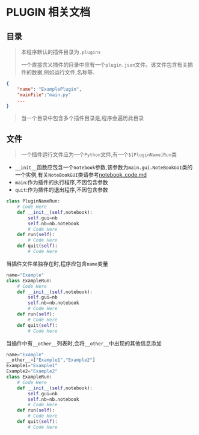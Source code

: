 # PLUGIN 相关文档

## 目录
>
> 本程序默认的插件目录为`.plugins`
>
>一个直接含义插件的目录中应有一个`plugin.json`文件。该文件包含有关插件的数据,例如运行文件,名称等.
>
```JSON
{
    "name": "ExamplePlugin",
    "mainFile":"main.py"
    ...
}
```
>
>当一个目录中包含多个插件目录是,程序会遍历此目录
>
## 文件
>
>一个插件运行文件应为一个`Python`文件,有一个`$[PluginName]Run`类

- `__init__`函数应包含一个`notebook`参数,该参数为`main.gui.NoteBookGUI`类的一个实例,有关`NoteBookGUI`类请参考[notebook_code.md](./notebook_code.md)
- `main`:作为插件的执行程序,不因包含参数
- `quit`:作为插件的退出程序,不因包含参数

``` Python
class PluginNameRun:
    # Code Here
    def __init__(self,notebook):
        self.gui=nb
        self.nb=nb.notebook
        # Code Here
    def run(self):
        # Code Here
    def quit(self):
        # Code Here
```

当插件文件单独存在时,程序应包含`name`变量

``` Python
name="Example"
class ExampleRun:
    # Code Here
    def __init__(self,notebook):
        self.gui=nb
        self.nb=nb.notebook
        # Code Here
    def run(self):
        # Code Here
    def quit(self):
        # Code Here
```

当插件中有`__other__`列表时,会将`__other__`中出现的其他信息添加

``` Python
name="Example"
__other__=["Example1","Example2"]
Example1="Example1"
Example2="Example2"
class ExampleRun:
    # Code Here
    def __init__(self,notebook):
        self.gui=nb
        self.nb=nb.notebook
        # Code Here
    def run(self):
        # Code Here
    def quit(self):
        # Code Here
```
